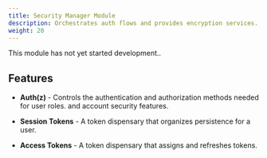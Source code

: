 ```yaml
---
title: Security Manager Module
description: Orchestrates auth flows and provides encryption services.
weight: 20 
---
```


This module has not yet started development..

## Features

- **Auth(z)** - Controls the authentication and authorization methods needed for user roles. and account security features.

- **Session Tokens** - A token dispensary that organizes persistence for a user.

- **Access Tokens** - A token dispensary that assigns and refreshes tokens.

